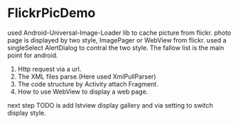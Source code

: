 FlickrPicDemo
=============
used Android-Universal-Image-Loader lib to cache picture from flickr.
photo page is displayed by two style, ImagePager or WebView from flickr.
used a singleSelect AlertDialog to contral the two style.
The fallow list is the main point for android.
1. Http request via a url.
2. The XML files parse.(Here used XmlPullParser)
3. The code structure by Activity attach Fragment.
4. How to use WebView to display a web page.

next step TODO is add lstview display gallery and via setting to switch display style.
